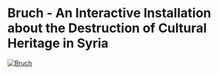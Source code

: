 # Bruch - An Interactive Installation about the Destruction of Cultural Heritage in Syria

[![Bruch](http://i.imgur.com/xQMei1Q.jpg)](https://www.youtube.com/watch?v=jdJ0faRhy3w)
